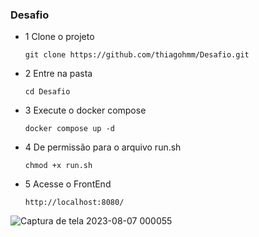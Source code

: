 ### Desafio
- 1 Clone o projeto

  `git clone https://github.com/thiagohmm/Desafio.git`

- 2 Entre na pasta
  
  `cd Desafio`

- 3 Execute o docker compose
   
  `docker compose up -d`

- 4 De permissão para o arquivo run.sh
  
  `chmod +x run.sh`

- 5 Acesse o FrontEnd
  
  `http://localhost:8080/`

![Captura de tela 2023-08-07 000055](https://github.com/thiagohmm/Desafio/assets/23157452/55a930f6-b480-477f-be27-e33c6447cb8c)
